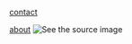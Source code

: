 
[contact](https://haithwood.github.io/contact.html)

[about](https://haithwood.github.io/about.html)
![See the source image](https://th.bing.com/th/id/R.5806e9fd743932b88e88327c9082375c?rik=4UORLhZOCv%2bBBQ&pid=ImgRaw&r=0)
